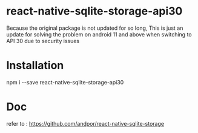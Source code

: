 # react-native-sqlite-storage-api30
Because the original package is not updated for so long,
This is just an update for solving the problem on android 11 and above when switching to API 30 due to security issues

# Installation
npm i --save react-native-sqlite-storage-api30

# Doc
refer to : https://github.com/andpor/react-native-sqlite-storage